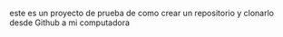 este es un proyecto de prueba de como crear un repositorio y clonarlo desde Github a mi computadora
